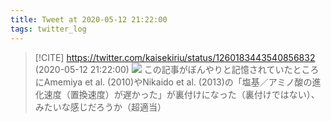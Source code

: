 ```yaml
---
title: Tweet at 2020-05-12 21:22:00
tags: twitter_log
---
```


> [!CITE] https://twitter.com/kaisekiriu/status/1260183443540856832 (2020-05-12 21:22:00)
> ![](https://twitter.com/kaisekiriu/status/1260183443540856832)
> この記事がぼんやりと記憶されていたところにAmemiya et al. (2010)やNikaido et al. (2013)の「塩基／アミノ酸の進化速度（置換速度）が遅かった」が裏付けになった（裏付けではない）、みたいな感じだろうか（超適当）
